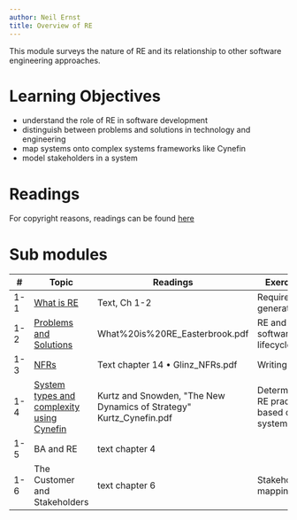 ```yaml
---
author: Neil Ernst
title: Overview of RE
---
```


This module surveys the nature of RE and its relationship to other software engineering approaches.

# Learning Objectives
- understand the role of RE in software development
- distinguish between problems and solutions in technology and engineering
- map systems onto complex systems frameworks like Cynefin
- model stakeholders in a system

# Readings
For copyright reasons, readings can be found [here](https://uvic-my.sharepoint.com/:f:/g/personal/nernst_uvic_ca/EpkR4Skxmm5Alriggl-xahABp6TG7IutfhzT7aty9wvL7g?e=cMa4JG)

# Sub modules

| # | Topic | Readings | Exercises|
|--|----|---|---|
|1-1| [What is RE](what%20is%20RE.md)| Text, Ch 1-2 | Requirements generation |
|1-2| [Problems and Solutions](what_are_requirements.md)| What%20is%20RE_Easterbrook.pdf | RE and the software lifecycle |
|1-3| [NFRs](NFRs.md) | Text chapter 14 • Glinz_NFRs.pdf | Writing QAS |
|1-4| [System types and complexity using Cynefin](cynefin_notes.md) | Kurtz and Snowden, "The New Dynamics of Strategy" Kurtz_Cynefin.pdf | Determining RE practices based on system types |
| 1-5 | BA and RE | text chapter 4 ||
| 1-6 | The Customer and Stakeholders | text chapter 6 | Stakeholder mapping |
